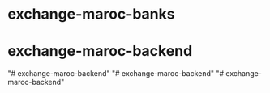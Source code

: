 # exchange-maroc-banks
# exchange-maroc-backend
"# exchange-maroc-backend" 
"# exchange-maroc-backend" 
"# exchange-maroc-backend" 
